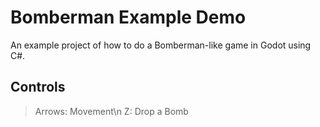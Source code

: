 # Bomberman Example Demo
An example project of how to do a Bomberman-like game in Godot using C#.

## Controls
> Arrows: Movement\n
>      Z: Drop a Bomb

